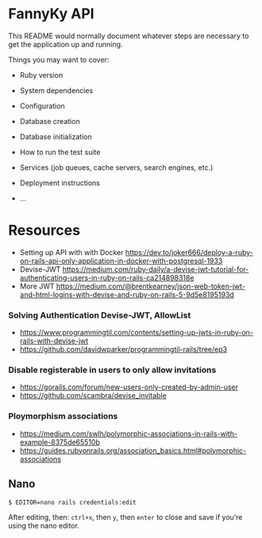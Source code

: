 # FannyKy API

This README would normally document whatever steps are necessary to get the
application up and running.

Things you may want to cover:

* Ruby version

* System dependencies

* Configuration

* Database creation

* Database initialization

* How to run the test suite

* Services (job queues, cache servers, search engines, etc.)

* Deployment instructions

* ...

# Resources
- Setting up API with with Docker https://dev.to/joker666/deploy-a-ruby-on-rails-api-only-application-in-docker-with-postgresql-1933
- Devise-JWT https://medium.com/ruby-daily/a-devise-jwt-tutorial-for-authenticating-users-in-ruby-on-rails-ca214898318e
- More JWT https://medium.com/@brentkearney/json-web-token-jwt-and-html-logins-with-devise-and-ruby-on-rails-5-9d5e8195193d

### Solving Authentication Devise-JWT, AllowList
- https://www.programmingtil.com/contents/setting-up-jwts-in-ruby-on-rails-with-devise-jwt
- https://github.com/davidwparker/programmingtil-rails/tree/ep3

### Disable registerable in users to only allow invitations
- https://gorails.com/forum/new-users-only-created-by-admin-user
- https://github.com/scambra/devise_invitable

### Ploymorphism associations
- https://medium.com/swlh/polymorphic-associations-in-rails-with-example-8375de65510b
- https://guides.rubyonrails.org/association_basics.html#polymorphic-associations

## Nano

    $ EDITOR=nano rails credentials:edit

 After editing, then:
 `ctrl+x`, then `y`, then `enter` to close and save if you’re using the nano editor.
